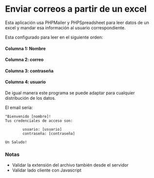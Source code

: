 # Enviar correos a partir de un excel

Esta aplicación usa PHPMailer y PHPSpreadsheet para leer datos de un excel y mandar esa 
información al usuario correspondiente.

Esta configurado para leer en el siguiente orden:

#### Columna 1: Nombre
#### Columna 2: correo
#### Columna 3: contraseña
#### Columna 4: usuario

De igual manera este programa se puede adaptar para cualquier distribución de los datos.

El email sería:

    "Bienvenido [nombre]! 
    Tus credenciales de acceso son: 

            usuario: [usuario]
            contraseña: [contraseña]

    Un Saludo!

### Notas
 - Validar la extensión del archivo también desde el servidor 
 - Validar lado cliente con Javascript
